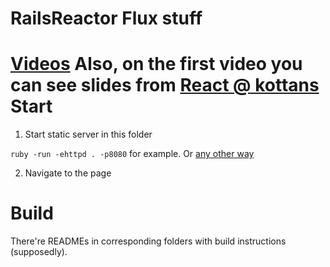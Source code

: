 RailsReactor Flux stuff
=======================

[Videos](https://www.youtube.com/playlist?list=PLr1siHsWN79A_U2x5H_G1ohhUr1okt3nc)
Also, on the first video you can see slides from [React @ kottans](http://kottans.org/js-slides/react/)
Start
=====

1. Start static server in this folder

`ruby -run -ehttpd . -p8080` for example. Or [any other way](https://gist.github.com/willurd/5720255)

2. Navigate to the page

Build
=====

There're READMEs in corresponding folders with build instructions (supposedly).
